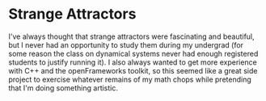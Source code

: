 # Strange Attractors

I've always thought that strange attractors were fascinating and beautiful, but
I never had an opportunity to study them during my undergrad (for some reason
the class on dynamical systems never had enough registered students to justify
running it). I also always wanted to get more experience with C++ and the
openFrameworks toolkit, so this seemed like a great side project to exercise
whatever remains of my math chops while pretending that I'm doing something
artistic. 
